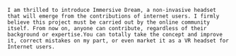`I am thrilled to introduce Immersive Dream, a non-invasive headset that will emerge from the contributions of internet users. I firmly believe this project must be carried out by the online community itself. From now on, anyone can contribute, regardless of their background or expertise.You can totally take the concept and improve it, correct mistakes on my part, or even market it as a VR headset for Internet users.`

